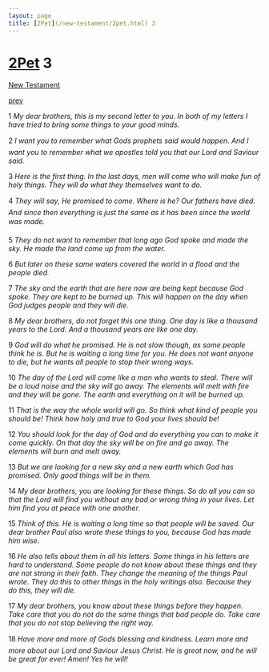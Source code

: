 ```yaml
---
layout: page
title: [2Pet](/new-testament/2pet.html) 3
---
```


# [2Pet](/new-testament/2pet.html) 3

[New Testament](/new-testament.html)


[prev](/new-testament/2pet/2pet-2.html)

1 _My dear brothers, this is my second letter to you. In both of my letters I have tried to bring some things to your good minds._

2 _I want you to remember what Gods prophets said would happen. And I want you to remember what we apostles told you that our Lord and Saviour said._

3 _Here is the first thing. In the last days, men will come who will make fun of holy things.  They will do what they themselves want to do._

4 _They will say, He promised to come. Where is he? Our fathers have died. And since then everything is just the same as it has been since the world was made._

5 _They do not want to remember that long ago God spoke and made the sky. He made the land come up from the water._

6 _But later on these same waters covered the world in a flood and the people died._

7 _The sky and the earth that are here now are being kept because God spoke. They are kept to be burned up. This will happen on the day when God judges people and they will die._

8 _My dear brothers, do not forget this one thing. One day is like a thousand years to the Lord. And a thousand years are like one day._

9 _God will do what he promised. He is not slow though, as some people think he is. But he is waiting a long time for you. He does not want anyone to die, but he wants all people to stop their wrong ways._

10 _The day of the Lord will come like a man who wants to steal. There will be a loud noise and the sky will go away. The elements will melt with fire and they will be gone. The earth and everything on it will be burned up._

11 _That is the way the whole world will go. So think what kind of people you should be!  Think how holy and true to God your lives should be!_

12 _You should look for the day of God and do everything you can to make it come quickly.  On that day the sky will be on fire and go away. The elements will burn and melt away._

13 _But we are looking for a new sky and a new earth which God has promised. Only good things will be in them._

14 _My dear brothers, you are looking for these things. So do all you can so that the Lord will find you without any bad or wrong thing in your lives. Let him find you at peace with one another._

15 _Think of this. He is waiting a long time so that people will be saved. Our dear brother Paul also wrote these things to you, because God has made him wise._

16 _He also tells about them in all his letters. Some things in his letters are hard to understand. Some people do not know about these things and they are not strong in their faith. They change the meaning of the things Paul wrote. They do this to other things in the holy writings also. Because they do this, they will die._

17 _My dear brothers, you know about these things before they happen. Take care that you do not do the same things that bad people do. Take care that you do not stop believing the right way._

18 _Have more and more of Gods blessing and kindness. Learn more and more about our Lord and Saviour Jesus Christ. He is great now, and he will be great for ever! Amen! Yes he will!_

